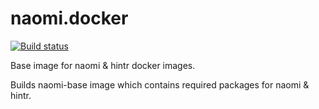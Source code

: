 # naomi.docker

[![Build status](https://badge.buildkite.com/c4c141e7314ac6eb52ab1e8f254a5d335ac1adf0ee2eec3460.svg)](https://buildkite.com/mrc-ide/naomi-dot-docker)

Base image for naomi & hintr docker images.

Builds naomi-base image which contains required packages for naomi & hintr.

